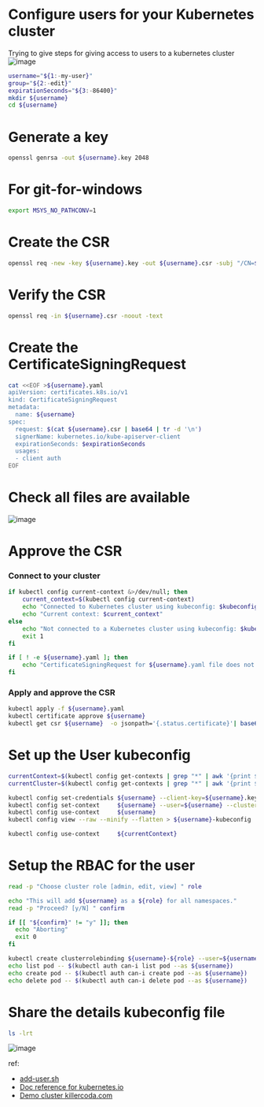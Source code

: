 # Configure users for your Kubernetes cluster
Trying to give steps for giving access to users to a kubernetes cluster 
![image](https://github.com/naren4b/nks/assets/3488520/80a608b7-0c85-4a24-b6ac-97fca764b354)


```bash
username="${1:-my-user}"
group="${2:-edit}"
expirationSeconds="${3:-86400}"
mkdir ${username}
cd ${username}

```

# Generate a key 
```bash
openssl genrsa -out ${username}.key 2048 
```
# For git-for-windows
```bash
export MSYS_NO_PATHCONV=1
```
# Create the CSR
```bash
openssl req -new -key ${username}.key -out ${username}.csr -subj "/CN=${username}/O=${group}"
```
# Verify the CSR 
```bash
openssl req -in ${username}.csr -noout -text
```
# Create the CertificateSigningRequest
```bash
cat <<EOF >${username}.yaml
apiVersion: certificates.k8s.io/v1
kind: CertificateSigningRequest
metadata:
  name: ${username}
spec:
  request: $(cat ${username}.csr | base64 | tr -d '\n')
  signerName: kubernetes.io/kube-apiserver-client
  expirationSeconds: $expirationSeconds
  usages:
  - client auth
EOF
```
# Check all files are available 
![image](https://github.com/naren4b/nks/assets/3488520/189fc3e4-76a3-413f-85ec-9076e8a56833)


# Approve the CSR
### Connect to your cluster 
```bash
if kubectl config current-context &>/dev/null; then
    current_context=$(kubectl config current-context)
    echo "Connected to Kubernetes cluster using kubeconfig: $kubeconfig_path"
    echo "Current context: $current_context"
else
    echo "Not connected to a Kubernetes cluster using kubeconfig: $kubeconfig_path"
    exit 1
fi

if [ ! -e ${username}.yaml ]; then
    echo "CertificateSigningRequest for ${username}.yaml file does not exist."
fi
```
### Apply and approve the CSR
```bash
kubectl apply -f ${username}.yaml
kubectl certificate approve ${username}
kubectl get csr ${username}  -o jsonpath='{.status.certificate}'| base64 -d > ${username}.crt
```

# Set up the User kubeconfig 
```bash
currentContext=$(kubectl config get-contexts | grep "*" | awk '{print $2}')
currentCluster=$(kubectl config get-contexts | grep "*" | awk '{print $3}')

kubectl config set-credentials ${username} --client-key=${username}.key --client-certificate=${username}.crt --embed-certs=true
kubectl config set-context     ${username} --user=${username} --cluster=${currentCluster}
kubectl config use-context     ${username}
kubectl config view --raw --minify --flatten > ${username}-kubeconfig

kubectl config use-context     ${currentContext}
```

# Setup the RBAC for the user 
```bash
read -p "Choose cluster role [admin, edit, view] " role

echo "This will add ${username} as a ${role} for all namespaces."
read -p "Proceed? [y/N] " confirm

if [[ "${confirm}" != "y" ]]; then
  echo "Aborting"
  exit 0
fi

kubectl create clusterrolebinding ${username}-${role} --user=${username} --clusterrole=${role}
echo list pod -- $(kubectl auth can-i list pod --as ${username})
echo create pod -- $(kubectl auth can-i create pod --as ${username})
echo delete pod -- $(kubectl auth can-i delete pod --as ${username})
```
# Share the details kubeconfig file
```bash
ls -lrt 
```
![image](https://github.com/naren4b/nks/assets/3488520/dde1b35c-c89f-403a-810b-9543a8189dca)

ref: 
- [add-user.sh](https://gist.github.com/naren4b/3df4834e31ae6ad9fb1ce7f65915d12d.js)
- [Doc reference for kubernetes.io](https://kubernetes.io/docs/reference/access-authn-authz/certificate-signing-requests/#approval-rejection-api-client)
- [Demo cluster killercoda.com](https://killercoda.com/playgrounds/scenario/kubernetes)

